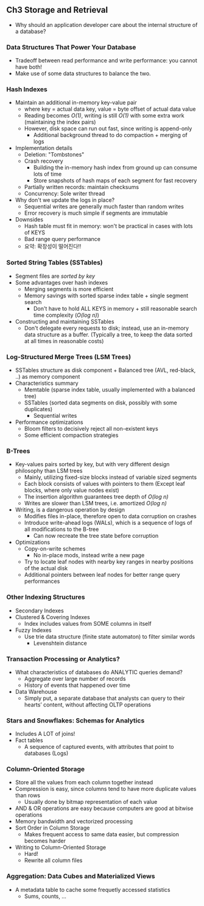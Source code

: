 ## Ch3 Storage and Retrieval

- Why should an application developer care about the internal structure of a database?



### Data Structures That Power Your Database

- Tradeoff between read performance and write performance: you cannot have both!
- Make use of some data structures to balance the two.




### Hash Indexes

- Maintain an additional in-memory key-value pair
  - where key = actual data key, value = byte offset of actual data value
  - Reading becomes *O(1)*, writing is still *O(1)* with some extra work (maintaining the index pairs)
  - However, disk space can run out fast, since writing is append-only
    - Additional background thread to do compaction + merging of logs
- Implementation details
  - Deletion: "Tombstones"
  - Crash recovery
    - Building the in-memory hash index from ground up can consume lots of time
    - Store snapshots of hash maps of each segment for fast recovery
  - Partially written records: maintain checksums
  - Concurrency: Sole writer thread
- Why don't we update the logs in place?
  - Sequential writes are generally much faster than random writes
  - Error recovery is much simple if segments are immutable
- Downsides
  - Hash table must fit in memory: won't be practical in cases with lots of KEYS
  - Bad range query performance
  - 요약: 확장성이 떨어진다!!




### Sorted String Tables (SSTables)

- Segment files are *sorted by key*
- Some advantages over hash indexes
  - Merging segments is more efficient
  - Memory savings with sorted sparse index table + single segment search
    - Don't have to hold ALL KEYS in memory + still reasonable search time complexity (*O(log n)*)
- Constructing and maintaining SSTables
  - Don't delegate every requests to disk; instead, use an in-memory data structure as a buffer. (Typically a tree, to keep the data sorted at all times in reasonable costs)



### Log-Structured Merge Trees (LSM Trees)

- SSTables structure as disk component + Balanced tree (AVL, red-black, ..) as memory component
- Characteristics summary
  - Memtable (sparse index table, usually implemented with a balanced tree)
  - SSTables (sorted data segments on disk, possibly with some duplicates)
    - Sequential writes
- Performance optimizations
  - Bloom filters to decisively reject all non-existent keys
  - Some efficient compaction strategies



### B-Trees

- Key-values pairs sorted by key, but with very different design philosophy than LSM trees
  - Mainly, utilizing fixed-size blocks instead of variable sized segments
  - Each block consists of values with pointers to them (Except leaf blocks, where only value nodes exist)
  - The insertion algorithm guarantees tree depth of *O(log n)*
  - Writes are slower than LSM trees, i.e. amortized *O(log n)*
- Writing, is a dangerous operation by design
  - Modifies files in-place, therefore open to data corruption on crashes
  - Introduce write-ahead logs (WALs), which is a sequence of logs of all modifications to the B-tree
    - Can now recreate the tree state before corruption
- Optimizations
  - Copy-on-write schemes
    - No in-place mods, instead write a new page
  - Try to locate leaf nodes with nearby key ranges in nearby positions of the actual disk
  - Additional pointers between leaf nodes for better range query performances



### Other Indexing Structures

- Secondary Indexes
- Clustered & Covering Indexes
  - Index includes values from SOME columns in itself
- Fuzzy Indexes
  - Use trie data structure (finite state automaton) to filter similar words
    - Levenshtein distance



### Transaction Processing or Analytics?

- What characteristics of databases do ANALYTIC queries demand?
  - Aggregate over large number of records
  - History of events that happened over time
- Data Warehouse
  - Simply put, a separate database that analysts can query to their hearts’ content, without affecting OLTP operations



### Stars and Snowflakes: Schemas for Analytics

- Includes A LOT of joins!
- Fact tables
  - A sequence of captured events, with attributes that point to databases (Logs)



### Column-Oriented Storage

- Store all the values from each column together instead
- Compression is easy, since columns tend to have more duplicate values than rows
  - Usually done by bitmap representation of each value
- AND & OR operations are easy because computers are good at bitwise operations
- Memory bandwidth and vectorized processing
- Sort Order in Column Storage
  - Makes frequent access to same data easier, but compression becomes harder
- Writing to Column-Oriented Storage
  - Hard!
  - Rewrite all column files



### Aggregation: Data Cubes and Materialized Views

- A metadata table to cache some frequetly accessed statistics
  - Sums, counts, ...



